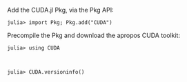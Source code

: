 





Add the CUDA.jl Pkg, via the Pkg API:

<code>julia> import Pkg; Pkg.add("CUDA")</code>

Precompile the Pkg and download the apropos CUDA toolkit:

<code>julia> using CUDA

julia> CUDA.versioninfo()</code>
